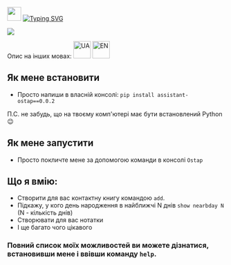 <img src="https://github.com/blackcater/blackcater/raw/main/images/Hi.gif" height="32"/></h1>
<a href="https://git.io/typing-svg"><img src="https://readme-typing-svg.demolab.com?font=Fira+Code&pause=1000&width=600&height=60&lines=%D0%9F%D1%80%D0%B8%D0%B2%D1%96%D1%82%2C+%D0%AF+%D1%82%D0%B2%D1%96%D0%B9+%D0%BE%D1%81%D0%BE%D0%B1%D0%B8%D1%81%D1%82%D0%B8%D0%B9+%D0%BF%D0%BE%D0%BC%D1%96%D1%87%D0%BD%D0%B8%D0%BA+Ostap" alt="Typing SVG" /></a>

<img src="https://img.shields.io/badge/made%20by-GoIT Team 3-blue.svg" >

Опис на інших мовах: 
        <a href="https://github.com/NeverInMind/Project_Team3/blob/dev/README.ua.md">
        <img src="https://em-content.zobj.net/thumbs/120/apple/354/flag-ukraine_1f1fa-1f1e6.png" alt="UA" width="40" height="40"></a>
        <a href="https://github.com/NeverInMind/Project_Team3/blob/dev/README.md">
        <img src="https://em-content.zobj.net/thumbs/120/apple/354/flag-united-states_1f1fa-1f1f8.png" alt="EN" width="40" height="40"></a>

## Як мене встановити
* Просто напиши в власній консолі:
``pip install assistant-ostap==0.0.2``

П.С. не забудь, що на твоєму комп'ютері має бути встановлений Python :wink:

## Як мене запустити
* Просто покличте мене за допомогою команди в консолі ``Ostap``

## Що я вмію:
* Створити для вас контактну книгу командою ``add``.
* Підкажу, у кого день народження в найближчі N днів ``show nearbday N`` (N - кількість днів)
* Створювати для вас нотатки
* І ще багато чого цікавого

### Повний список моїх можливостей ви можете дізнатися, встановивши мене і ввівши команду ``help``.
